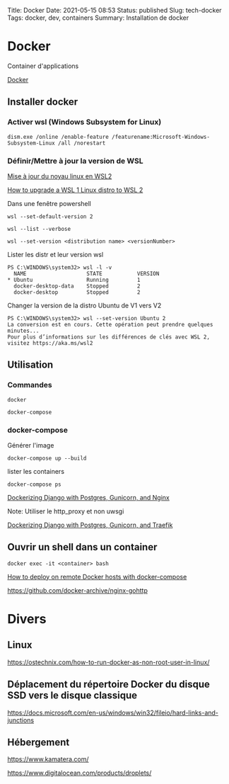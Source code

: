 Title: Docker
Date: 2021-05-15 08:53
Status: published
Slug: tech-docker
Tags: docker, dev, containers
Summary: Installation de docker


# Docker

Container d'applications

[Docker](https://www.docker.com/)

## Installer docker
### Activer wsl (Windows Subsystem for Linux)

	dism.exe /online /enable-feature /featurename:Microsoft-Windows-Subsystem-Linux /all /norestart

### Définir/Mettre à jour la version de WSL

[Mise à jour du noyau linux en WSL2](https://docs.microsoft.com/fr-fr/windows/wsl/install-win10#step-4---download-the-linux-kernel-update-package)

[How to upgrade a WSL 1 Linux distro to WSL 2](https://admcpr.com/how-to-upgrade-wsl-1-to-wsl-2/)

Dans une fenêtre powershell

	wsl --set-default-version 2

	wsl --list --verbose

	wsl --set-version <distribution name> <versionNumber>

Lister les distr et leur version wsl

```
PS C:\WINDOWS\system32> wsl -l -v
  NAME                   STATE           VERSION
* Ubuntu                 Running         1
  docker-desktop-data    Stopped         2
  docker-desktop         Stopped         2
```

Changer la version de la distro Ubuntu de V1 vers V2

```
PS C:\WINDOWS\system32> wsl --set-version Ubuntu 2
La conversion est en cours. Cette opération peut prendre quelques minutes...
Pour plus d’informations sur les différences de clés avec WSL 2, visitez https://aka.ms/wsl2
```

## Utilisation

### Commandes

	docker

	docker-compose

### docker-compose

Générer l'image

	docker-compose up --build

lister les containers

	docker-compose ps

[Dockerizing Django with Postgres, Gunicorn, and Nginx](https://testdriven.io/blog/dockerizing-django-with-postgres-gunicorn-and-nginx/)

Note: Utiliser le http_proxy et non uwsgi

[Dockerizing Django with Postgres, Gunicorn, and Traefik](https://testdriven.io/blog/django-docker-traefik/)

## Ouvrir un shell dans un container

    docker exec -it <container> bash

[How to deploy on remote Docker hosts with docker-compose](https://www.docker.com/blog/how-to-deploy-on-remote-docker-hosts-with-docker-compose/)

https://github.com/docker-archive/nginx-gohttp

# Divers

## Linux

<https://ostechnix.com/how-to-run-docker-as-non-root-user-in-linux/>

## Déplacement du répertoire Docker du disque SSD vers le disque classique

<https://docs.microsoft.com/en-us/windows/win32/fileio/hard-links-and-junctions>

## Hébergement

<https://www.kamatera.com/>

<https://www.digitalocean.com/products/droplets/>

